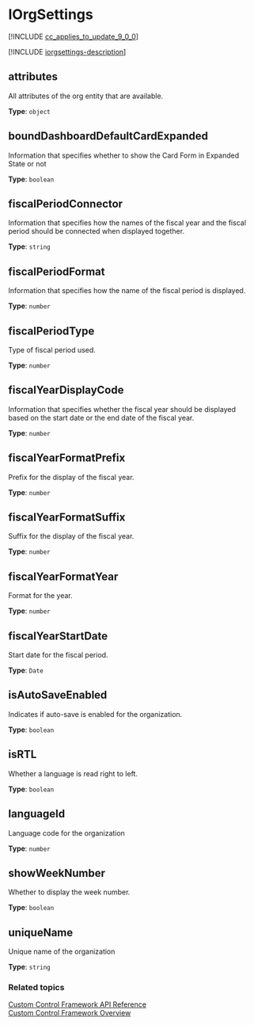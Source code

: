 # IOrgSettings

[!INCLUDE [cc_applies_to_update_9_0_0](../../../includes/cc_applies_to_update_9_0_0.md)]

[!INCLUDE [iorgsettings-description](includes/iorgsettings-description.md)]

## attributes

All attributes of the org entity that are available.

**Type**: `object`



## boundDashboardDefaultCardExpanded

Information that specifies whether to show the Card Form in Expanded State or not

**Type**: `boolean`




## fiscalPeriodConnector

Information that specifies how the names of the fiscal year and the fiscal period should be connected when displayed together.

**Type**: `string`




## fiscalPeriodFormat

Information that specifies how the name of the fiscal period is displayed.

**Type**: `number`




## fiscalPeriodType

Type of fiscal period used.

**Type**: `number`




## fiscalYearDisplayCode

Information that specifies whether the fiscal year should be displayed based on the start date or the end date of the fiscal year.

**Type**: `number`




## fiscalYearFormatPrefix

Prefix for the display of the fiscal year.

**Type**: `number`




## fiscalYearFormatSuffix

Suffix for the display of the fiscal year.

**Type**: `number`




## fiscalYearFormatYear

Format for the year.

**Type**: `number`




## fiscalYearStartDate

Start date for the fiscal period.

**Type**: `Date`




## isAutoSaveEnabled

Indicates if auto-save is enabled for the organization.

**Type**: `boolean`




## isRTL

Whether a language is read right to left.

**Type**: `boolean`




## languageId

Language code for the organization

**Type**: `number`




## showWeekNumber

Whether to display the week number.

**Type**: `boolean`




## uniqueName

Unique name of the organization

**Type**: `string`

### Related topics

[Custom Control Framework API Reference](index.md)<br />
[Custom Control Framework Overview](../custom-control-framework-overview.md)

